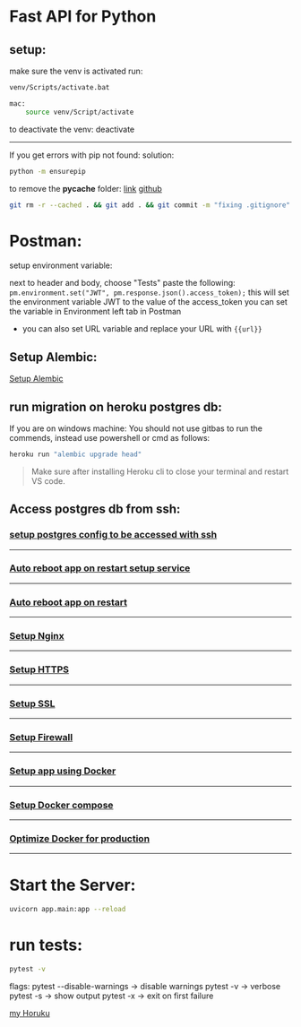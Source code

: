 # Fast API for Python

## setup:

make sure the venv is activated
run:

```bash
venv/Scripts/activate.bat

mac:
    source venv/Script/activate
```

to deactivate the venv:
deactivate

---

If you get errors with pip not found:
solution:

```bash
python -m ensurepip
```



to remove the **pycache** folder:
[link](http://www.randallkent.com/2010/04/30/gitignore-not-working/)
[github](https://github.com/martinohanlon/flightlight/issues/1)

```zsh
git rm -r --cached . && git add . && git commit -m "fixing .gitignore"
```

# Postman:
setup environment variable:

next to header and body, choose "Tests" paste the following:
`pm.environment.set("JWT", pm.response.json().access_token);`
this will set the environment variable JWT to the value of the access_token
you can set the variable in Environment left tab in Postman
- you can also set URL variable and replace your URL with `{{url}}`

## Setup Alembic:
[Setup Alembic](https://youtu.be/0sOvCWFmrtA?t=38242)

## run migration on heroku postgres db:
If you are on windows machine:
You should not use gitbas to run the commends, instead use powershell or cmd as follows:
```bash
heroku run "alembic upgrade head"
```
> Make sure after installing Heroku cli to close your terminal and restart VS code.


## Access postgres db from ssh:
### [setup postgres config to be accessed with ssh](https://youtu.be/0sOvCWFmrtA?t=44246)

---
### [Auto reboot app on restart setup service](https://youtu.be/0sOvCWFmrtA?t=46455)
---
### [Auto reboot app on restart](https://youtu.be/0sOvCWFmrtA?t=47042)
---
### [Setup Nginx](https://youtu.be/0sOvCWFmrtA?t=47088)
---

### [Setup HTTPS](https://youtu.be/0sOvCWFmrtA?t=47445)
---
### [Setup SSL](https://youtu.be/0sOvCWFmrtA?t=47723)
---
### [Setup Firewall](https://youtu.be/0sOvCWFmrtA?t=48013)
---
### [Setup app using Docker](https://youtu.be/0sOvCWFmrtA?t=48380)
---
### [Setup Docker compose](https://youtu.be/0sOvCWFmrtA?t=49121)
---
### [Optimize Docker for production](https://youtu.be/0sOvCWFmrtA?t=50942)
---

# Start the Server:
```zsh
uvicorn app.main:app --reload
```

# run tests:
```zsh
pytest -v
```

flags:
pytest --disable-warnings -> disable warnings
pytest -v -> verbose
pytest -s -> show output
pytest -x -> exit on first failure



[my Horuku](https://sam-arbid-fastapi.herokuapp.com/docs)

